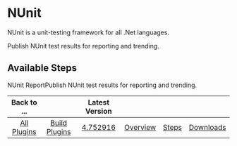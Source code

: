 
NUnit
=====


NUnit is a unit-testing framework for all .Net languages.


Publish NUnit test results for reporting and trending.




Available Steps
---------------


NUnit ReportPublish NUnit test results for reporting and trending.





|Back to ...||Latest Version||||
| :---: | :---: | :---: | :---: | :---: | :---: |
|[All Plugins](../../index.md)|[Build Plugins](../README.md)|[4.752916](https://raw.githubusercontent.com/UrbanCode/IBM-UCB-PLUGINS/main/files/NUnit/NUnit-4.752916.zip)|[Overview](overview.md)|[Steps](steps.md)|[Downloads](downloads.md)|
